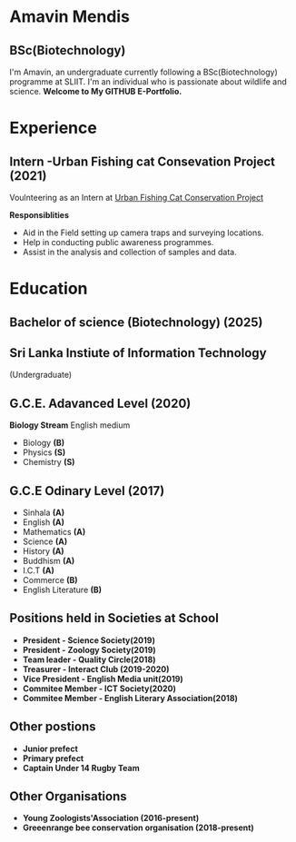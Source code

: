 # Amavin Mendis
## BSc(Biotechnology) 


I'm Amavin, an undergraduate currently following a BSc(Biotechnology) programme at SLIIT.
I'm an individual who is passionate about wildlife and science.
**Welcome to My GITHUB E-Portfolio.**

# Experience
## Intern -**Urban Fishing cat Consevation Project** (2021)

Voulnteering as an Intern at [Urban Fishing Cat Conservation Project](https://fishingcats.lk/people-behind-the-project/)

**Responsiblities**
* Aid in the Field setting up camera traps and surveying locations.
* Help in conducting public awareness programmes.
* Assist in the analysis and collection of samples and data.

# Education

## Bachelor of science (Biotechnology) (2025)
## Sri Lanka Instiute of Information Technology
(Undergraduate)

## G.C.E. Adavanced Level (2020)

**Biology Stream** English medium

* Biology      **(B)**
* Physics      **(S)**
* Chemistry    **(S)**

## G.C.E Odinary Level (2017)

* Sinhala **(A)**
* English **(A)**
* Mathematics **(A)**
* Science **(A)**
* History **(A)**
* Buddhism **(A)**
* I.C.T **(A)**
* Commerce **(B)**
* English Literature **(B)** 

## **Positions held in Societies at School**

* **President  - Science Society(2019)**
* **President  - Zoology Society(2019)** 
* **Team leader -  Quality Circle(2018)**
* **Treasurer  - Interact Club (2019-2020)**
* **Vice President  - English Media unit(2019)** 
* **Commitee Member - ICT Society(2020)**
* **Commitee Member - English Literary Association(2018)**

## **Other postions**

* **Junior prefect**
* **Primary prefect**
* **Captain Under 14 Rugby Team**

## **Other Organisations**
* **Young Zoologists'Association (2016-present)**
* **Greeenrange bee conservation organisation (2018-present)**


 


